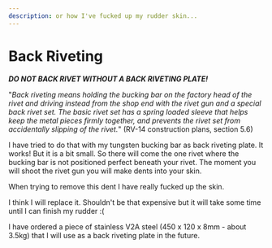 ```yaml
---
description: or how I've fucked up my rudder skin...
---
```


# Back Riveting

_**DO NOT BACK RIVET WITHOUT A BACK RIVETING PLATE!**_

"_Back riveting means holding the bucking bar on the factory head of the rivet and driving instead from the shop end with the rivet gun and a special back rivet set. The basic rivet set has a spring loaded sleeve that helps keep the metal pieces firmly together, and prevents the rivet set from accidentally slipping of the rivet._" \(RV-14 construction plans, section 5.6\)

I have tried to do that with my tungsten bucking bar as back riveting plate. It works! But it is a bit small. So there will come the one rivet where the bucking bar is not positioned perfect beneath your rivet. The moment you will shoot the rivet gun you will make dents into your skin.

When trying to remove this dent I have really fucked up the skin.

I think I will replace it. Shouldn't be that expensive but it will take some time until I can finish my rudder :\(

I have ordered a piece of stainless V2A steel \(450 x 120 x 8mm - about 3.5kg\) that I will use as a back riveting plate in the future.

